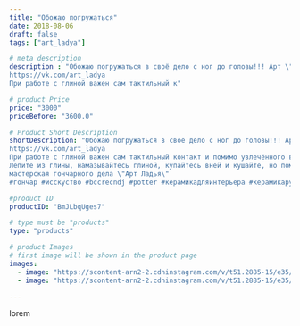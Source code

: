```yaml
---
title: "Обожаю погружаться"
date: 2018-08-06
draft: false
tags: ["art_ladya"]

# meta description
description : "Обожаю погружаться в своё дело с ног до головы!!! Арт \"Ладья\" Мастерская гончарного дела 
https://vk.com/art_ladya 
При работе с глиной важен сам тактильный к"

# product Price
price: "3000"
priceBefore: "3600.0"

# Product Short Description
shortDescription: "Обожаю погружаться в своё дело с ног до головы!!! Арт \"Ладья\" Мастерская гончарного дела 
https://vk.com/art_ladya 
При работе с глиной важен сам тактильный контакт и помимо увлечённого в процесс внимания, важно ещё по уши извозиться в самой глине!!! Глина является живым//-природным материалом и содержит необходимые организму минералы, например в белой Дивеевской глине по мимо минералов, есть большое содержание каолина и серебра, что помогает кожи регенерировать повреждённые клетки,,, ещё глину можно применять при очищении кишечника и восстанавливать баланс минералов в организме. Высушив глину и прокалив в печи или духовке на 100//-150гр, смолов в кофемолке или просто размельчив её на мелкую фракцию, по 1 чайной ложки на стакан воды можно делать раствор и пить 2 раза в день. Организм сам возьмет из глины нужные ему минералы, а лишнее выйдет с калом обратно в природную среду :) захватив при этом лишние шлаки из Вашего кишечника, так как глина оказывает ещё сорбирующий эффект, как при употреблении активированного угля. 
Лепите из глины, намазывайтесь глиной, купайтесь вней и кушайте, но помните про меру, а то захрюкаете :) В общим наслаждайтесь глиной, будьте здоровы и крепки! 
мастерская гончарного дела \"Арт Ладья\" 
#гончар #исскуство #bccrecndj #potter #керамикадляинтерьера #керамикаручнаяработа #гончарнаямастерская #керамиканазаказ #handmade #craftsman #керамика #painter #эксклюзивнаякерамика #dishes #decor #ceramicware #claygoods #whistle #earthenware #ceramic #design #magic #художник #ceramicart #hummels #авторскаякерамика"

#product ID
productID: "BmJLbqUges7"

# type must be "products"
type: "products"

# product Images
# first image will be shown in the product page
images:
  - image: "https://scontent-arn2-2.cdninstagram.com/v/t51.2885-15/e35/40290944_711528142534496_1462361627562082304_n.jpg?se=8&tp=1&_nc_ht=scontent-arn2-2.cdninstagram.com&_nc_cat=108&_nc_ohc=QZqF3KK9wlAAX94vHZu&ccb=7-4&oh=514b39dbb9230e8024bacea8f1e38b75&oe=608627BF&_nc_sid=83d603&ig_cache_key=MTg0MDA1MjE0MDc5MTY3MjQ3NQ%3D%3D.2-ccb7-4"
  - image: "https://scontent-arn2-2.cdninstagram.com/v/t51.2885-15/e35/41045602_677595032617044_7136468391463747584_n.jpg?se=8&tp=1&_nc_ht=scontent-arn2-2.cdninstagram.com&_nc_cat=100&_nc_ohc=6cwzmO2LJL0AX9xXwdq&ccb=7-4&oh=5ca0f6408073b409d76a80b7c221d0b2&oe=60833772&_nc_sid=83d603&ig_cache_key=MTg0MDA1MjE1MjUzNTgxNTU2NQ%3D%3D.2-ccb7-4"

---
```

lorem
